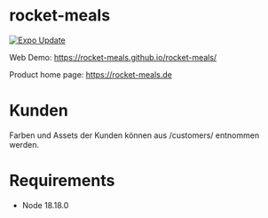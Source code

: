 # rocket-meals

[![Expo Update](https://github.com/rocket-meals/rocket-meals/actions/workflows/frontend_native_expo.yml/badge.svg?branch=expo)](https://github.com/rocket-meals/rocket-meals/actions/workflows/frontend_native_expo.yml)

Web Demo: https://rocket-meals.github.io/rocket-meals/


Product home page: https://rocket-meals.de

# Kunden

Farben und Assets der Kunden können aus /customers/ entnommen werden.


# Requirements

- Node 18.18.0